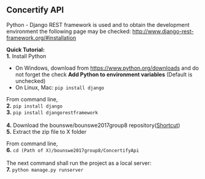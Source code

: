 ## Concertify API

Python - Django REST framework is used and to obtain the development environment the following page may be checked: http://www.django-rest-framework.org/#installation

**Quick Tutorial:**  
**1.** Install Python
 - On Windows, download from https://www.python.org/downloads and do not forget the check **Add Python to environment variables** (Default is unchecked)  
 - On Linux, Mac: `pip install django`  

From command line,  
**2.** `pip install django`  
**3.** `pip install djangorestframework`  
<br/>
**4.** Download the bounswe/bounswe2017group8 repository([Shortcut](https://github.com/bounswe/bounswe2017group8/archive/master.zip))  
**5.** Extract the zip file to X folder

From command line,  
**6.** `cd (Path of X)/bounswe2017group8/ConcertifyApi`  
<br/>
 The next command shall run the project as a local server:  
**7.** `python manage.py runserver`  

